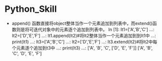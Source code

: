 # Python_Skill
* append() 函数直接将object整体当作一个元素追加到列表中，而extend()函数则是将可迭代对象中的元素逐个追加到列表中。
In [1]: lt1=['A','B','C']
   ...: lt2=['D','E','F']
   ...: lt1.append(lt2)#将lt2整体当作一个元素追加到到lt1中
   ...: print(lt1)
   ...: lt3=['A','B','C']
   ...: lt2=['D','E','F']
   ...: lt3.extend(lt2)#将lt2中每个元素逐个追加到t3中
   ...: print(lt3)
   ...:
['A', 'B', 'C', ['D', 'E', 'F']]
['A', 'B', 'C', 'D', 'E', 'F']

